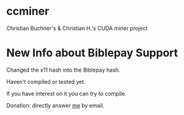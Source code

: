 # ccminer

Christian Buchner's &amp; Christian H.'s CUDA miner project

# New Info about Biblepay Support

Changed the x11 hash into the Biblepay hash.

Haven't compiled or tested yet.

If you have interest on it you can try to compile.

Donation: directly answer [me](https://github.com/maoxs2) by email.
